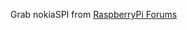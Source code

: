 Grab nokiaSPI from [RaspberryPi Forums](http://www.raspberrypi.org/phpBB3/viewtopic.php?f=32&t=9814&p=262274&hilit=nokia)
